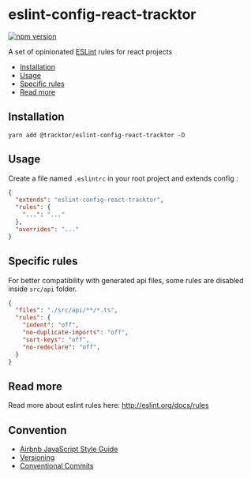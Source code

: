 # eslint-config-react-tracktor

[![npm version](https://badge.fury.io/js/eslint-config-react-tracktor.svg)](https://badge.fury.io/js/eslint-config-react-tracktor)

A set of opinionated [ESLint](http://eslint.org) rules for react projects

- [Installation](#Installation)
- [Usage](#Usage)
- [Specific rules](#Specific-rules)
- [Read more](#Read-more)

## Installation

```console
yarn add @tracktor/eslint-config-react-tracktor -D
```

## Usage

Create a file named `.eslintrc` in your root project and extends config :

```json
{
  "extends": "eslint-config-react-tracktor",
  "rules": {
    "...": "..."
  },
  "overrides": "..."
}
```

## Specific rules

For better compatibility with generated api files, 
some rules are disabled inside `src/api` folder.

```json
{
  "files": "./src/api/**/*.ts",
  "rules": {
    "indent": "off",
    "no-duplicate-imports": "off",
    "sort-keys": "off",
    "no-redeclare": "off",
  }
}
```

## Read more

Read more about eslint rules here: http://eslint.org/docs/rules

## Convention

- [Airbnb JavaScript Style Guide](https://github.com/airbnb/javascript)
- [Versioning](https://semver.org/)
- [Conventional Commits](https://www.conventionalcommits.org)
